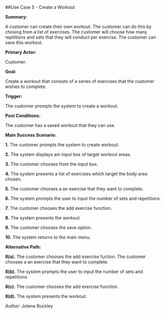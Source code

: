 ##Use Case 5 - Create a Workout

**Summary:**

A customer can create their own workout. The customer can do this by chosing from a list of exercises. The customer will choose how many repititions and sets that they will conduct per exercise. The customer can save this workout.

**Primary Actor:**

Customer.

**Goal:** 

Create a workout that consists of a series of exercises that the customer wishes to complete.

**Trigger:**

The customer prompts the system to create a workout.

**Post Conditions:**

The customer has a saved workout that they can use. 

**Main Success Scenario:**


**1.** The customer prompts the system to create workout.

**2.** The system displays am input box of target workout areas. 

**3.** The customer chooses from the input box.

**4.** The system presents a list of exercises which target the body area chosen.

**5.** The customer chooses a an exercise that they want to complete.

**6.** The system prompts the user to input the number of sets and repetitions.

**7.** The customer chooses the add exercise function.

**8.** The system presents the workout.

**9.** The customer chooses the save option.

**10.** The system returns to the main menu.

 
**Alternative Path:**

**8(a).** The customer chooses the add exercise fuction.
The customer chooses a an exercise that they want to complete.

**8(b).** The system prompts the user to input the number of sets and repetitions.

**8(c).** The customer chooses the add exercise function.

**8(d).** The system presents the workout.

_Author:_ Jolene Buckley